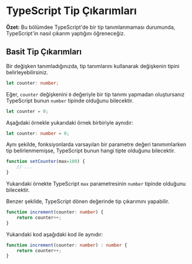 # TypeScript Tip Çıkarımları

**Özet:** Bu bölümdee TypeScript'de bir tip tanımlanmaması durumunda, TypeScript'in nasıl çıkarım yaptığını öğreneceğiz.

## Basit Tip Çıkarımları

Bir değişken tanımladığınızda, tip tanımlarını kullanarak değişkenin tipini belirleyebilirsiniz.

```ts
let counter: number;
```

Eğer, `counter` değişkenini `0` değeriyle bir tip tanımı yapmadan oluştursanız TypeScript bunun `number` tipinde olduğunu bilecektir.

```ts
let counter = 0;
```

Aşağıdaki örnekle yukarıdaki örnek birbiriyle aynıdır:

```ts
let counter: number = 0;
```

Aynı şekilde, fonksiyonlarda varsayılan bir parametre değeri tanımımlarken tip belirlenmemişse, TypeScript bunun hangi tipte olduğunu bilecektir.

```ts
function setCounter(max=100) {
    // ...
}
```

Yukarıdaki örnekte TypeScript `max` parametresinin `number` tipinde olduğunu bilecektir.

Benzer şekilde, TypeScript dönen değerinde tip çıkarımını yapabilir.

```ts
function increment(counter: number) {
    return counter++;
}
```

Yukarıdaki kod aşağıdaki kod ile aynıdır:

```ts
function increment(counter: number) : number {
    return counter++;
}
```
